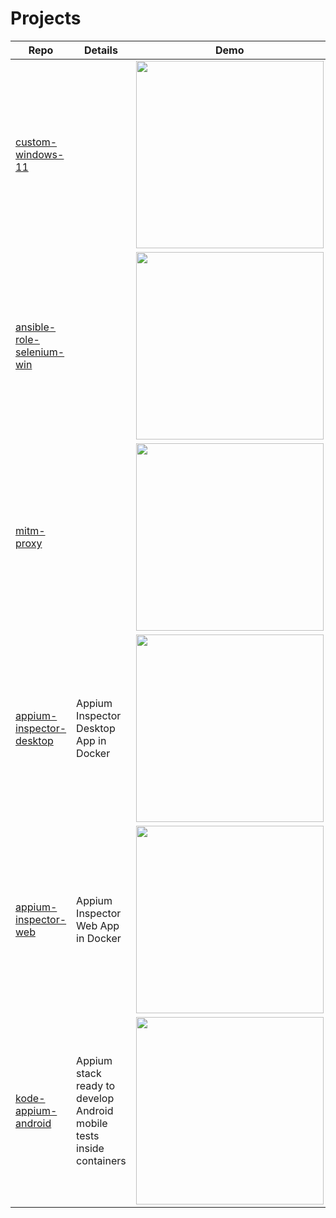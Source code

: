 # Projects

| Repo | Details | Demo | Tech |
| -----|---------|------|------|
|[custom-windows-11](https://github.com/prmiguel/custom-windows-11)||<img src='https://prmiguel.github.io/media/2f08541a-966c-4111-af67-3cfcfdb86b37.gif' width='300'/>|`Windows 11`, `Docker`, `Docker Compose`, `CMD`, `PowerShell`, `Chocolatey`|
|[ansible-role-selenium-win](https://github.com/prmiguel/ansible-role-selenium-win)||<img src='https://prmiguel.github.io/media/81a5c898-28fa-4ebc-ae51-fce1a4f11298.gif' width='300'/>|`Ansible`, `Windows 11`, `SSH`, `Selenium Server`|
|[mitm-proxy](https://github.com/prmiguel/mitm-proxy)||<img src='https://prmiguel.github.io/media/8276a4be-0047-4af6-81f4-d38bb1868b87.gif' width='300'/>|`python`, `docker`, `web`, `docker-compose`, `containers`, `proxy`, `vscode`, `mitm`, `http-requests`, `mitmproxy`|
|[appium-inspector-desktop](https://github.com/prmiguel/appium-inspector-desktop)|Appium Inspector Desktop App in Docker|<img src='https://prmiguel.github.io/media/cbf3832a-9e5a-4482-981d-186e0b9bba44.gif' width='300'/>|`android`, `docker`, `container`, `desktop`, `appium`, `kasm`, `kasm-web`, `appium-inspector`|
|[appium-inspector-web](https://github.com/prmiguel/appium-inspector-web)|Appium Inspector Web App in Docker|<img src='https://prmiguel.github.io/media/6f251816-eddc-485a-baad-e095e95b545e.gif' width='300'/>|`android`, `docker`, `web`, `container`, `appium`, `appium-inspector`|
|[kode-appium-android](https://github.com/prmiguel/kode-appium-android)|Appium stack ready to develop Android mobile tests inside containers|<img src='https://prmiguel.github.io/media/.gif' width='300'/>|`android`, `docker`, `docker-compose`, `vscode container`, `android-emulator`, `appium`, `appium-server`, `appium-inspector`|
